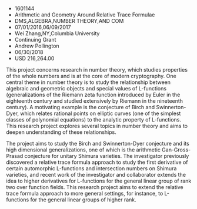 
* 1601144
* Arithmetic and Geometry Around Relative Trace Formulae
* DMS,ALGEBRA,NUMBER THEORY,AND COM
* 07/01/2016,06/09/2017
* Wei Zhang,NY,Columbia University
* Continuing Grant
* Andrew Pollington
* 06/30/2018
* USD 216,264.00

This project concerns research in number theory, which studies properties of the
whole numbers and is at the core of modern cryptography. One central theme in
number theory is to study the relationship between algebraic and geometric
objects and special values of L-functions (generalizations of the Riemann zeta
function introduced by Euler in the eighteenth century and studied extensively
by Riemann in the nineteenth century). A motivating example is the conjecture of
Birch and Swinnerton-Dyer, which relates rational points on elliptic curves (one
of the simplest classes of polynomial equations) to the analytic property of
L-functions. This research project explores several topics in number theory and
aims to deepen understanding of these relationships.

The project aims to study the Birch and Swinnerton-Dyer conjecture and its high
dimensional generalizations, one of which is the arithmetic Gan-Gross-Prasad
conjecture for unitary Shimura varieties. The investigator previously discovered
a relative trace formula approach to study the first derivative of certain
automorphic L-functions and intersection numbers on Shimura varieties, and
recent work of the investigator and collaborator extends the idea to higher
derivatives for L-functions for the general linear group of rank two over
function fields. This research project aims to extend the relative trace formula
approach to more general settings, for instance, to L-functions for the general
linear groups of higher rank.
